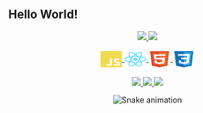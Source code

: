 ## Hello World!

<div align="center">
  <a href="https://github.com/Dev3lopmentM4chine">
  <img style="display: inline_block" height="160em" src="https://github-readme-stats.vercel.app/api?username=Dev3lopmentM4chine&show_icons=true&theme=codeSTACKr&include_all_commits=true&count_private=true"/>
  <img style="display: inline_block" height="160em" src="https://github-readme-stats.vercel.app/api/top-langs/?username=Dev3lopmentM4chine&layout=compact&langs_count=7&theme=codeSTACKr"/>
</div> 
  
<div style="display: inline_block" align="center">
  <br>
  <img align="center" alt="Lucas-Js" height="30" width="40" src="https://raw.githubusercontent.com/devicons/devicon/master/icons/javascript/javascript-plain.svg">
  <img align="center" alt="Lucas-React" height="30" width="40" src="https://raw.githubusercontent.com/devicons/devicon/master/icons/react/react-original.svg">
  <img align="center" alt="Lucas-HTML" height="30" width="40" src="https://raw.githubusercontent.com/devicons/devicon/master/icons/html5/html5-original.svg">
  <img align="center" alt="Lucas-CSS" height="30" width="40" src="https://raw.githubusercontent.com/devicons/devicon/master/icons/css3/css3-original.svg">
</div>
  
<div align="center"><br>
  <a href="https://www.instagram.com/codedevelopmentmachine/" target="_blank">
  <img src="https://img.shields.io/badge/-Instagram-%23E4405F?style=for-the-badge&logo=instagram&logoColor=white" target="_blank">
</a>
  
<a href="mailto:felicianodasilvalucassamuel@gmail.com">
  <img src="https://img.shields.io/badge/-Gmail-%23333?style=for-the-badge&logo=gmail&logoColor=white" target="_blank">
</a>
  
<a href="https://www.linkedin.com/in/lucasfelicianosilva" target="_blank">
  <img src="https://img.shields.io/badge/-LinkedIn-%230077B5?style=for-the-badge&logo=linkedin&logoColor=white" target="_blank">
</a> 
 
![Snake animation](https://github.com/Dev3lopmentM4chine/Dev3lopmentM4chine/blob/output/github-contribution-grid-snake.svg) 
</div>
  
##
